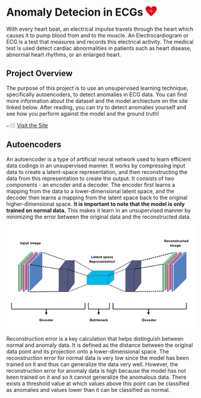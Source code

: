 # Anomaly Detecion in ECGs <img src="/assets/ecg_logo.png" alt="ECG" width="30"/>
With every heart beat, an electrical impulse travels through the heart which causes it to pump blood from and to the muscle. An Electrocardiogram or ECG is a test that measures and records this electrical activity. The medical test is used detect cardiac abnormalities in patients such as heart disease, abnormal heart rhythms, or an enlarged heart. 

## Project Overview
The purpose of this project is to use an unsupervised learning technique, specifically autoencoders, to detect anomalies in ECG data. You can find more information about the dataset and the model archiecture on the site linked below. After reading, you can try to detect anomalies yourself and see how you perform against the model and the ground truth!

👉🏼 [Visit the Site]()

## Autoencoders
An autoencoder is a type of artificial neural network used to learn efficient data codings in an unsupervised manner. It works by compressing input data to create a latent-space representation, and then reconstructing the data from this representation to create the output. It consists of two components - an encoder and a decoder. The encoder first learns a mapping from the data to a lower-dimensional latent space, and the decoder then learns a mapping from the latent space back to the original higher-dimensional space. **It is important to note that the model is only trained on normal data.** This makes it learn in an unsupervised manner by minimizing the error between the original data and the reconstructed data.

<img src="/assets/autoencoder.png" alt="Autoencoder"/>

Reconstruction error is a key calculation that helps distinguish between normal and anomaly data. It is defined as the distance between the original data point and its projection onto a lower-dimensional space. The reconstruction error for normal data is very low since the model has been trained on it and thus can generalize the data very well. However, the reconstruction error for anomaly data is high because the model has not been trained on it and so it cannot generalize the anomalous data. There exists a threshold value at which values above this point can be classified as anomalies and values lower than it can be classified as normal.
